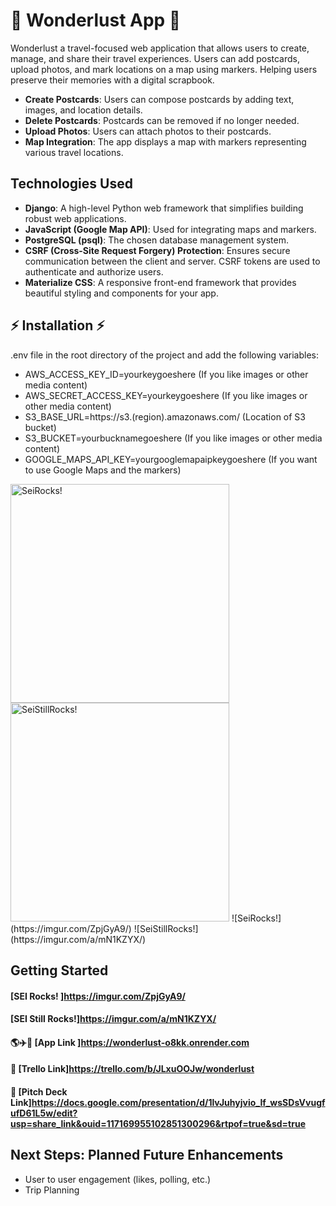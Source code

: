 # 🌴 Wonderlust App 🌴

Wonderlust a travel-focused web application that allows users to create, manage, and share their travel experiences. Users can add postcards, upload photos, and mark locations on a map using markers. Helping users preserve their memories with a digital scrapbook.

- **Create Postcards**: Users can compose postcards by adding text, images, and location details.
- **Delete Postcards**: Postcards can be removed if no longer needed.
- **Upload Photos**: Users can attach photos to their postcards.
- **Map Integration**: The app displays a map with markers representing various travel locations.

## Technologies Used

- **Django**: A high-level Python web framework that simplifies building robust web applications.
- **JavaScript (Google Map API)**: Used for integrating maps and markers.
- **PostgreSQL (psql)**: The chosen database management system.
- **CSRF (Cross-Site Request Forgery) Protection**: Ensures secure communication between the client and server. CSRF tokens are used to authenticate and authorize users.
- **Materialize CSS**: A responsive front-end framework that provides beautiful styling and components for your app.

## ⚡ Installation ⚡

.env file in the root directory of the project and add the following variables:

- AWS_ACCESS_KEY_ID=yourkeygoeshere (If you like images or other media content)
- AWS_SECRET_ACCESS_KEY=yourkeygoeshere (If you like images or other media content)
- S3_BASE_URL=https://s3.(region).amazonaws.com/ (Location of S3 bucket)
- S3_BUCKET=yourbucknamegoeshere (If you like images or other media content)
- GOOGLE_MAPS_API_KEY=yourgooglemapaipkeygoeshere (If you want to use Google Maps and the markers)

<p>
 <img src="https://imgur.com/ZpjGyA9" width="350" title="SeiRocks!">
 <img src="https://imgur.com/a/mN1KZYX" width="350" title="SeiStillRocks!">
 ![SeiRocks!](https://imgur.com/ZpjGyA9/)
![SeiStillRocks!](https://imgur.com/a/mN1KZYX/)

</p>

## Getting Started

#### [SEI Rocks! ]<https://imgur.com/ZpjGyA9/>

#### [SEI Still Rocks!]<https://imgur.com/a/mN1KZYX/>

#### 🌎✈️📸 [App Link ]<https://wonderlust-o8kk.onrender.com>

#### 📁 [Trello Link]<https://trello.com/b/JLxuOOJw/wonderlust>

#### 🔗 [Pitch Deck Link]<https://docs.google.com/presentation/d/1lvJuhyjvio_If_wsSDsVvugfufD61L5w/edit?usp=share_link&ouid=117169955102851300296&rtpof=true&sd=true>

## Next Steps: Planned Future Enhancements

- User to user engagement (likes, polling, etc.)
- Trip Planning
